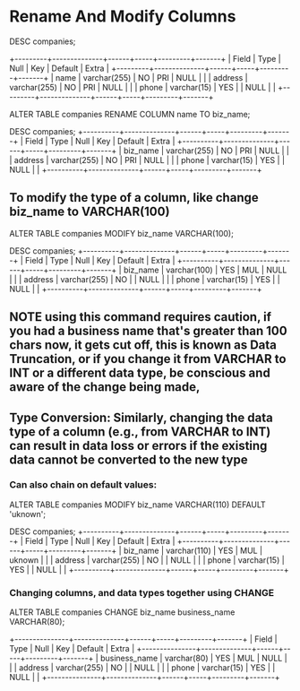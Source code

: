 # Rename And Modify Columns 

DESC companies;

+---------+--------------+------+-----+---------+-------+
| Field   | Type         | Null | Key | Default | Extra |
+---------+--------------+------+-----+---------+-------+
| name    | varchar(255) | NO   | PRI | NULL    |       |
| address | varchar(255) | NO   | PRI | NULL    |       |
| phone   | varchar(15)  | YES  |     | NULL    |       |
+---------+--------------+------+-----+---------+-------+ 

ALTER TABLE companies 
RENAME COLUMN name TO biz_name;

DESC companies;
+----------+--------------+------+-----+---------+-------+
| Field    | Type         | Null | Key | Default | Extra |
+----------+--------------+------+-----+---------+-------+
| biz_name | varchar(255) | NO   | PRI | NULL    |       |
| address  | varchar(255) | NO   | PRI | NULL    |       |
| phone    | varchar(15)  | YES  |     | NULL    |       |
+----------+--------------+------+-----+---------+-------+

## To modify the type of a column, like change biz_name to VARCHAR(100)

ALTER TABLE companies 
MODIFY biz_name VARCHAR(100);

DESC companies;
+----------+--------------+------+-----+---------+-------+
| Field    | Type         | Null | Key | Default | Extra |
+----------+--------------+------+-----+---------+-------+
| biz_name | varchar(100) | YES  | MUL | NULL    |       |
| address  | varchar(255) | NO   |     | NULL    |       |
| phone    | varchar(15)  | YES  |     | NULL    |       |
+----------+--------------+------+-----+---------+-------+

## NOTE using this command requires caution, if you had a business name that's greater than 100 chars now, it gets cut off, this is known as Data Truncation, or if you change it from VARCHAR to INT or a different data type, be conscious and aware of the change being made, 

## Type Conversion: Similarly, changing the data type of a column (e.g., from VARCHAR to INT) can result in data loss or errors if the existing data cannot be converted to the new type

### Can also chain on default values: 

ALTER TABLE companies MODIFY biz_name VARCHAR(110) DEFAULT 'uknown';

DESC companies;
+----------+--------------+------+-----+---------+-------+
| Field    | Type         | Null | Key | Default | Extra |
+----------+--------------+------+-----+---------+-------+
| biz_name | varchar(110) | YES  | MUL | uknown  |       |
| address  | varchar(255) | NO   |     | NULL    |       |
| phone    | varchar(15)  | YES  |     | NULL    |       |
+----------+--------------+------+-----+---------+-------+

### Changing columns, and data types together using CHANGE 

ALTER TABLE companies CHANGE biz_name business_name VARCHAR(80);

+---------------+--------------+------+-----+---------+-------+
| Field         | Type         | Null | Key | Default | Extra |
+---------------+--------------+------+-----+---------+-------+
| business_name | varchar(80)  | YES  | MUL | NULL    |       |
| address       | varchar(255) | NO   |     | NULL    |       |
| phone         | varchar(15)  | YES  |     | NULL    |       |
+---------------+--------------+------+-----+---------+-------+
